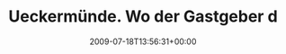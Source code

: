 ---
retweeted: false
source: <a href="http://twitter.com" rel="nofollow">Twitter Web Client</a>
entities:
  hashtags:
  - text: urlaub
    indices:
    - '66'
    - '73'
  symbols: []
  user_mentions: []
  urls: []
display_text_range:
- '0'
- '73'
favorite_count: '0'
id_str: '2706298248'
truncated: false
retweet_count: '0'
id: '2706298248'
created_at: Sat Jul 18 13:56:31 +0000 2009
favorited: false
full_text: 'Ueckermünde. Wo der Gastgeber das Klopapier noch selber faltet... #urlaub'
lang: de
tags:
- urlaub
- pesos:twitter
date: '2009-07-18T13:56:31+00:00'
src: https://twitter.com/bascht/status/2706298248
original_url: https://twitter.com/bascht/status/2706298248
type: twitter_tweet
text: 'Ueckermünde. Wo der Gastgeber das Klopapier noch selber faltet... #urlaub'
title: Ueckermünde. Wo der Gastgeber d

---